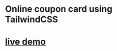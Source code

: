 # Online coupon card using TailwindCSS





# [live demo](https://abdelrahmanlatif04.github.io/coupon-card/dist/index.html)
